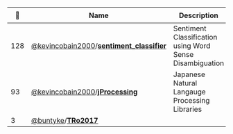 |:star2: | Name | Description | 🌍|
|---|---|---|---|
|128|[@kevincobain2000](https://github.com/kevincobain2000)/[**sentiment_classifier**](https://github.com/kevincobain2000/sentiment_classifier)|Sentiment Classification using Word Sense Disambiguation||
|93|[@kevincobain2000](https://github.com/kevincobain2000)/[**jProcessing**](https://github.com/kevincobain2000/jProcessing)|Japanese Natural Langauge Processing Libraries|[:arrow_upper_right:](http://readthedocs.org/docs/jprocessing/en/latest/)|
|3|[@buntyke](https://github.com/buntyke)/[**TRo2017**](https://github.com/buntyke/TRo2017)|||


